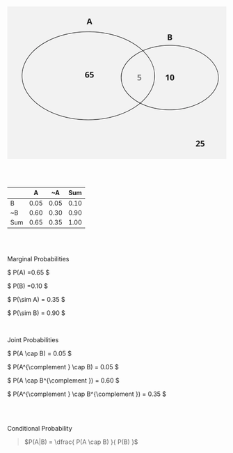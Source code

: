 <img src="./universal.png">

<br/><br/>


||A|~A|Sum|
|-|-|-|-|
|B|0.05|0.05|0.10|
|~B|0.60|0.30|0.90|
|Sum|0.65|0.35|1.00|


<br><br/>

Marginal Probabilities

$ P(A) =0.65 $

$ P(B) =0.10 $

$ P(\sim A) = 0.35 $

$ P(\sim B) = 0.90 $

<br/>

Joint Probabilities

$ P(A \cap B) = 0.05 $

$ P(A^{\complement } \cap B) = 0.05 $

$ P(A \cap B^{\complement }) = 0.60 $

$ P(A^{\complement } \cap B^{\complement }) = 0.35 $


<br/><br/>

Conditional Probability

>$P(A|B) = \dfrac{ P(A \cap B) }{ P(B) }$



<br/>
<br/>